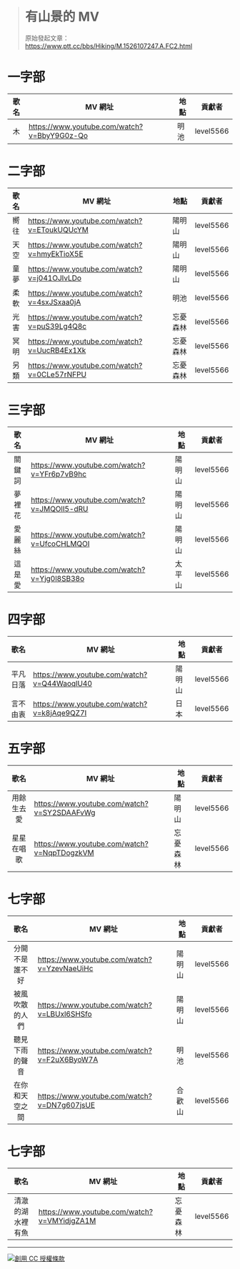 > # 有山景的 MV #
> 原始發起文章：https://www.ptt.cc/bbs/Hiking/M.1526107247.A.FC2.html


一字部
======

| 歌名 | MV 網址 | 地點 | 貢獻者 |
|:----:|---------|------|:------:|
| 木 | https://www.youtube.com/watch?v=BbyY9G0z-Qo | 明池 | level5566 |


二字部
======

| 歌名 | MV 網址 | 地點 | 貢獻者 |
|:----:|---------|------|:------:|
| 嚮往 | https://www.youtube.com/watch?v=EToukUQUcYM | 陽明山 | level5566 |
| 天空 | https://www.youtube.com/watch?v=hmyEkTioX5E | 陽明山 | level5566 |
| 童夢 | https://www.youtube.com/watch?v=j041OJIvLDo | 陽明山 | level5566 |
| 柔軟 | https://www.youtube.com/watch?v=4sxJSxaa0jA | 明池 | level5566 |
| 光害 | https://www.youtube.com/watch?v=puS39Lg4Q8c | 忘憂森林 | level5566 |
| 冥明 | https://www.youtube.com/watch?v=UucRB4Ex1Xk | 忘憂森林 | level5566 |
| 另類 | https://www.youtube.com/watch?v=0CLe57rNFPU | 忘憂森林 | level5566 |


三字部
======

|  歌名  | MV 網址 | 地點 | 貢獻者 |
|:------:|---------|------|:------:|
| 關鍵詞 | https://www.youtube.com/watch?v=YFr6p7vB9hc | 陽明山 | level5566 |
| 夢裡花 | https://www.youtube.com/watch?v=JMQOlI5-dRU | 陽明山 | level5566 |
| 愛麗絲 | https://www.youtube.com/watch?v=UfcoCHLMQOI | 陽明山 | level5566 |
| 這是愛 | https://www.youtube.com/watch?v=Yjg0l8SB38o | 太平山 | level5566 |


四字部
======

|   歌名   | MV 網址 | 地點 | 貢獻者 |
|:--------:|---------|------|:------:|
| 平凡日落 | https://www.youtube.com/watch?v=Q44WaoqlU40 | 陽明山 | level5566 |
| 言不由衷 | https://www.youtube.com/watch?v=k8jAqe9QZ7I | 日本 | level5566 |


五字部
======

|    歌名    | MV 網址 | 地點 | 貢獻者 |
|:----------:|---------|------|:------:|
| 用餘生去愛 | https://www.youtube.com/watch?v=SY2SDAAFvWg | 陽明山 | level5566 |
| 星星在唱歌 | https://www.youtube.com/watch?v=NqpTDogzkVM | 忘憂森林 | level5566 |


七字部
======

|      歌名      | MV 網址 | 地點 | 貢獻者 |
|:--------------:|---------|------|:------:|
| 分開不是誰不好 | https://www.youtube.com/watch?v=YzevNaeUiHc | 陽明山 | level5566 |
| 被風吹散的人們 | https://www.youtube.com/watch?v=LBUxl6SHSfo | 陽明山 | level5566 |
| 聽見下雨的聲音 | https://www.youtube.com/watch?v=F2uX6ByoW7A | 明池 | level5566 |
| 在你和天空之間 | https://www.youtube.com/watch?v=DN7g607jsUE | 合歡山 | level5566 |


七字部
======

|       歌名       | MV 網址 | 地點 | 貢獻者 |
|:----------------:|---------|------|:------:|
| 清澈的湖水裡有魚 | https://www.youtube.com/watch?v=VMYidjgZA1M | 忘憂森林 | level5566 |


----------------------------------------------------------------------

<a rel="license" href="http://creativecommons.org/licenses/by-sa/4.0/"><img alt="創用 CC 授權條款" style="border-width:0" src="https://i.creativecommons.org/l/by-sa/4.0/88x31.png" /></a><br />
